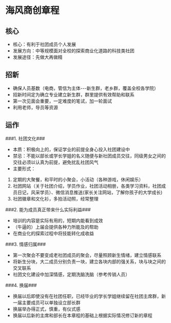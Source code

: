 # 海风商创章程


## 核心 ##
 - 核心：有利于社团成员个人发展
 - 发展方向：中等规模面对全校的探索商业化道路的科技类社团
 - 发展途径：先做大再做精



## 招新 ##
 - 确保人员基数（电商，管信为主体---新生群，老乡群，覆盖全校各学院）
 - 招新时间定为确立专业建立新生群，群里提供有效帮助和联系
 - 第一次见面会重要，一定难度的笔试，加一轮面试
 - 利用老师，导员等资源
 


## 运作 ##

###1. 社团文化###

 
 - 本质：积极向上的，保证学业的前提全身心投入社团建设中
 - 禁忌：不能以部长或学长学姐的名义随便与新社团成员交往，同级男女之间的交往必须以认真为前提，避免扰乱社团风气
 - 主要形式：
  1. 定期的大聚餐，和平时的小聚会，小活动（各种游戏，休闲娱乐）
  2. 社团网站（关于社团介绍，学员作业，社团活动相册，各类学习资料，社团成员日记，风采学员）、微信消息推送(家长关注网站，了解你孩子的大学成长)
  3. 社团徽章和文化衫，多拍活动照，经常整理


###2. 能为成员真正带来什么实际利益###

 - 培训的内容是实际有用的，短期内能看到成效
 - （牛逼的）上届会提供各种力所能及的帮助
 - 在商业化的探索过程中将技能转化成收益


###3. 情感归属###

 - 第一次聚会不要变成老社团成员的聚会，尽量照顾新生情绪，建立情感联系
 - 将新生分块，大二成员分别负责一块，建立各块内部的强关系，块与块之间的交叉联系
 - 社团文化建设中加深情感，定期洗脑洗脑（参考传销人员）


###4. 换届###

 - 换届以后即使没有在社团任职，已经毕业的学长学姐继续留在社团主席群，新一届主要成员可以单独设立部长群
 - 换届举办得正式，慎重，有仪式感
 - 换届以后新的主席和部长在本章程的基础上根据实际情况修订新的章程
